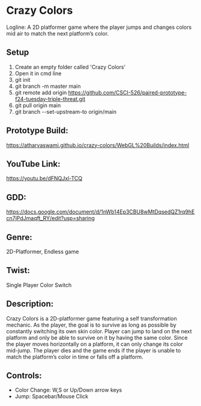 
# Crazy Colors

Logline: A 2D platformer game where the player jumps and changes colors mid air to match the next platform’s color.

## Setup

1. Create an empty folder called 'Crazy Colors'
2. Open it in cmd line
3. git init
4. git branch -m master main
5. git remote add origin https://github.com/CSCI-526/paired-prototype-f24-tuesday-triple-threat.git
6. git pull origin main
7. git branch --set-upstream-to origin/main


## Prototype Build:
https://atharvaswami.github.io/crazy-colors/WebGL%20Builds/index.html

## YouTube Link:
https://youtu.be/dFNQJxl-TCQ

## GDD: 
https://docs.google.com/document/d/1nWb14Ep3CBU8wMtDqsedQZ1rq9hEcn7jPdJmaqft_RY/edit?usp=sharing

## Genre: 
2D-Platformer, Endless game

## Twist:  
Single Player Color Switch

## Description:
Crazy Colors is a 2D-platformer game featuring a self transformation mechanic. As the player, the goal is to survive as long as possible by constantly switching its own skin color. Player can jump to land on the next platform and only be able to survive on it by having the same color. Since the player moves horizontally on a platform, it can only change its color mid-jump. The player dies and the game ends if the player is unable to match the platform’s color in time or falls off a platform.

## Controls:
- Color Change: W,S or Up/Down arrow keys
- Jump: Spacebar/Mouse Click
